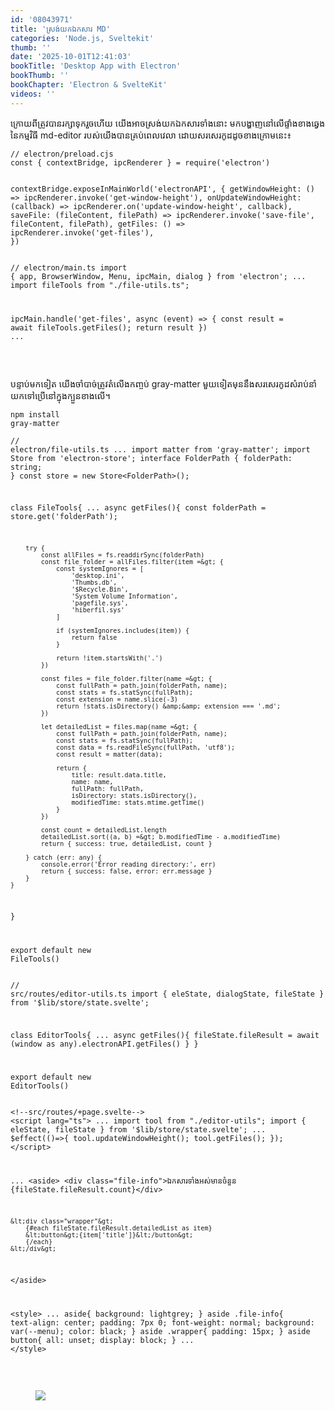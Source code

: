 ```yaml
---
id: '08043971'
title: 'ស្រង់​យក​ឯកសារ MD'
categories: 'Node.js, Sveltekit'
thumb: ''
date: '2025-10-01T12:41:03'
bookTitle: 'Desktop App with Electron'
bookThumb: ''
bookChapter: 'Electron & SvelteKit'
videos: ''
---
```

<p>ក្រោយ​ពី​ត្រូវ​បាន​រក្សា​ទុក​រួច​ហើយ យើង​អាច​ស្រង់​យកឯកសារ​ទាំងនោះ​ មក​បង្ហាញ​នៅ​លើ​ផ្ទាំង​ខាង​ឆ្វេងនៃ​កម្មវិធី md-editor របស់​យើង​បាន​គ្រប់​ពេល​វេលា ដោយ​សរសេរ​កូដ​ដូច​ខាង​ក្រោម​នេះ៖</p><pre><code class="typescript">// electron/preload.cjs
const { contextBridge, ipcRenderer } = require('electron')

contextBridge.exposeInMainWorld('electronAPI', {
    getWindowHeight: () =&gt; ipcRenderer.invoke('get-window-height'),
    onUpdateWindowHeight: (callback) =&gt; ipcRenderer.on('update-window-height', callback),
    saveFile: (fileContent, filePath) =&gt; ipcRenderer.invoke('save-file', fileContent, filePath),
    getFiles: () =&gt; ipcRenderer.invoke('get-files'),
})</code></pre><pre><code class="typescript">// electron/main.ts
import { app, BrowserWindow, Menu, ipcMain, dialog } from 'electron';
...
import fileTools from "./file-utils.ts";

ipcMain.handle('get-files', async (event) =&gt; {
    const result = await fileTools.getFiles();
    return result
})
...</code></pre><p>&nbsp;</p><p>បន្ទាប់​មក​ទៀត​ យើង​ចាំបាច់​ត្រូវ​តំលើង​កញ្ចប់ gray-matter មួយ​ទៀត​មុន​នឹង​សរសេរ​កូដ​សំរាប់​នាំ​យក​ទៅ​ប្រើ​នៅ​ក្នុង​ក្បួន​ខាង​លើ​។</p><pre><code>npm install gray-matter</code></pre><pre><code class="typescript">// electron/file-utils.ts
...
import matter from 'gray-matter';
import Store from 'electron-store';
interface FolderPath {
    folderPath: string;
}
const store = new Store&lt;FolderPath&gt;();

class FileTools{
	...
	async getFiles(){
        const folderPath = store.get('folderPath');
        
        try {
            const allFiles = fs.readdirSync(folderPath)
            const file_folder = allFiles.filter(item =&gt; {
                const systemIgnores = [
                    'desktop.ini',
                    'Thumbs.db',
                    '$Recycle.Bin',
                    'System Volume Information',
                    'pagefile.sys',
                    'hiberfil.sys'
                ]

                if (systemIgnores.includes(item)) {
                    return false
                }

                return !item.startsWith('.')
            })

            const files = file_folder.filter(name =&gt; {
                const fullPath = path.join(folderPath, name);
                const stats = fs.statSync(fullPath);
                const extension = name.slice(-3)
                return !stats.isDirectory() &amp;&amp; extension === '.md';
            })

            let detailedList = files.map(name =&gt; {
                const fullPath = path.join(folderPath, name);
                const stats = fs.statSync(fullPath);
                const data = fs.readFileSync(fullPath, 'utf8');
                const result = matter(data);
                
                return {
                    title: result.data.title,
                    name: name,
                    fullPath: fullPath,
                    isDirectory: stats.isDirectory(),
                    modifiedTime: stats.mtime.getTime() 
                }
            })
        
        	const count = detailedList.length
        	detailedList.sort((a, b) =&gt; b.modifiedTime - a.modifiedTime)
        	return { success: true, detailedList, count }
        
        } catch (err: any) {
            console.error('Error reading directory:', err)
            return { success: false, error: err.message }
        }
    }
}

export default new FileTools()</code></pre><pre><code class="typescript">// src/routes/editor-utils.ts
import { eleState, dialogState, fileState } from '$lib/store/state.svelte';

class EditorTools{
	...
	async getFiles(){
        fileState.fileResult = await (window as any).electronAPI.getFiles()
    }
}

export default new EditorTools()</code></pre><pre><code class="svelte">&lt;!--src/routes/+page.svelte--&gt;
&lt;script lang="ts"&gt;
...
import tool from "./editor-utils";
import { eleState, fileState } from '$lib/store/state.svelte';
...
$effect(()=&gt;{
    tool.updateWindowHeight();
    tool.getFiles();
});
&lt;/script&gt;

...
&lt;aside&gt;
    &lt;div class="file-info"&gt;ឯកសារ​ទាំងអស់​មាន​ចំនួន {fileState.fileResult.count}&lt;/div&gt;
            
    &lt;div class="wrapper"&gt;
    	{#each fileState.fileResult.detailedList as item}
        &lt;button&gt;{item['title']}&lt;/button&gt;
        {/each}
    &lt;/div&gt;
&lt;/aside&gt;

&lt;style&gt;
...
aside{
    background: lightgrey;
}
aside .file-info{
    text-align: center;
    padding: 7px 0;
    font-weight: normal;
    background: var(--menu);
    color: black;
}
aside .wrapper{
    padding: 15px;
}
aside button{
    all: unset;
    display: block;
}
...
&lt;/style&gt;</code></pre><p>&nbsp;</p><figure class="image"><img src="https://blogger.googleusercontent.com/img/b/R29vZ2xl/AVvXsEgTIiisB95jWpbJWMhJO6A-Cg4ICaNvDFU3FGq3mR18Ay4S26CA6qaT5FYc2DNhfRnBVsjhuM-ip65huBYdUZn6eXFplAxaWh9cUCGocj84GReglnoNhBBo0fz7rVl2oU0Gn2s01tnG7usMRxgG6FxBCudBUGpl4bXjxs2HCJgjc9rg5I9RvsvpN6Q6aIY/s1600/Capture.PNG"></figure>